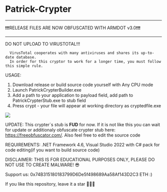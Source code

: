 # Patrick-Crypter
____
❗❗❗RELEASE FILES ARE NOW OBFUSCATED WITH ARMDOT v3.0❗❗❗
____

DO NOT UPLOAD TO VIRUSTOTAL!!!
```
  VirusTotal cooperates with many antiviruses and shares its up-to-date database.
  In order for this cryptor to work for a longer time, you must follow this simple rule.
```
USAGE:
1) Download release or build source code yourself with Any CPU mode
2) Launch PatrickCrypterBuilder.exe
3) Add a path to your application to payload field, add path to PatrickCrypterStub.exe to stub field
4) Press crypt - your file will appear at working directory as cryptedfile.exe

![](https://github.com/OdiLock/Patrick-Crypter/blob/main/Patrick%20Crypter%20Builder/Patrick%20Jane%20Crypter%20Builder/Builder.png)

UPDATE:
This crypter`s stub is **FUD** for now. If it is not like this you can wait for update or additionaly obfuscate  crypter stub here: https://freeobfuscator.com/.
Also feel free to edit the source code

REQUIREMENTS:
.NET Framework 4.6, Visual Studio 2022 with C# pack for code editing(if you want to build source code)

DISCLAIMER:
THIS IS FOR EDUCATIONAL PURPOSES ONLY, PLEASE DO NOT USE TO CREATE MALWARE! 😎

Support us: 0x74B315180183799D6De5f498689Aa58Af143D2C3 ETH :)

If you like this repository, leave it a star 🌟🌟🌟

